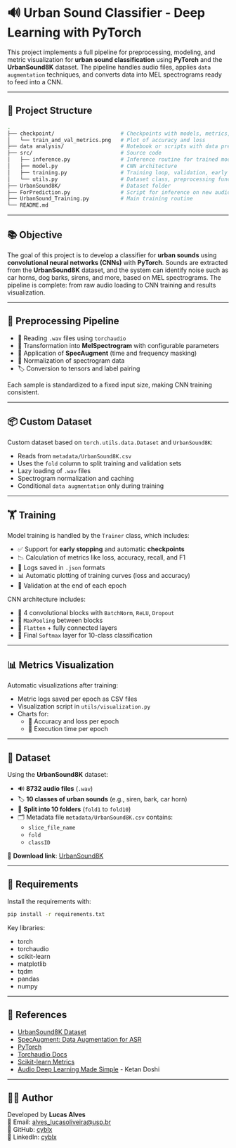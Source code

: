 # 🔊 Urban Sound Classifier - Deep Learning with PyTorch

This project implements a full pipeline for preprocessing, modeling, and metric visualization for **urban sound classification** using **PyTorch** and the **UrbanSound8K** dataset. The pipeline handles audio files, applies `data augmentation` techniques, and converts data into MEL spectrograms ready to feed into a CNN.

---

## 📁 Project Structure

```bash
.
├── checkpoint/                     # Checkpoints with models, metrics, scheduler and optimizer
│   └── train_and_val_metrics.png   # Plot of accuracy and loss
├── data analysis/                  # Notebook or scripts with data preprocessing analysis
├── src/                            # Source code
│   ├── inference.py                # Inference routine for trained models
│   ├── model.py                    # CNN architecture
│   ├── training.py                 # Training loop, validation, early stopping
│   └── utils.py                    # Dataset class, preprocessing functions
├── UrbanSound8K/                   # Dataset folder
├── ForPrediction.py                # Script for inference on new audio files
├── UrbanSound_Training.py          # Main training routine
└── README.md
```

---

## 📚 Objective

The goal of this project is to develop a classifier for **urban sounds** using **convolutional neural networks (CNNs)** with **PyTorch**. Sounds are extracted from the **UrbanSound8K** dataset, and the system can identify noise such as car horns, dog barks, sirens, and more, based on MEL spectrograms. The pipeline is complete: from raw audio loading to CNN training and results visualization.

---

## 🔄 Preprocessing Pipeline

- 🎵 Reading `.wav` files using `torchaudio`
- 🔁 Transformation into **MelSpectrogram** with configurable parameters
- 🧪 Application of **SpecAugment** (time and frequency masking)
- 🔢 Normalization of spectrogram data
- 🏷️ Conversion to tensors and label pairing

Each sample is standardized to a fixed input size, making CNN training consistent.

---

## 📦 Custom Dataset

Custom dataset based on `torch.utils.data.Dataset` and `UrbanSound8K`:

- Reads from `metadata/UrbanSound8K.csv`
- Uses the `fold` column to split training and validation sets
- Lazy loading of `.wav` files
- Spectrogram normalization and caching
- Conditional `data augmentation` only during training

---

## 🏋️ Training

Model training is handled by the `Trainer` class, which includes:

- ✅ Support for **early stopping** and automatic **checkpoints**
- 📉 Calculation of metrics like loss, accuracy, recall, and F1
- 📝 Logs saved in `.json` formats
- 📊 Automatic plotting of training curves (loss and accuracy)
- 🧪 Validation at the end of each epoch

CNN architecture includes:

- 🔹 4 convolutional blocks with `BatchNorm`, `ReLU`, `Dropout`
- 🔹 `MaxPooling` between blocks
- 🔹 `Flatten` + fully connected layers
- 🔹 Final `Softmax` layer for 10-class classification

---

## 📊 Metrics Visualization

Automatic visualizations after training:

- Metric logs saved per epoch as CSV files
- Visualization script in `utils/visualization.py`
- Charts for:
  - 🎯 Accuracy and loss per epoch
  - 🔄 Execution time per epoch

---

## 🎼 Dataset

Using the **UrbanSound8K** dataset:

- 🔊 **8732 audio files** (`.wav`)
- 🏷️ **10 classes of urban sounds** (e.g., siren, bark, car horn)
- 📁 **Split into 10 folders** (`fold1` to `fold10`)
- 🗂️ Metadata file `metadata/UrbanSound8K.csv` contains:
  - `slice_file_name`
  - `fold`
  - `classID`

🔗 **Download link**: [UrbanSound8K](https://urbansounddataset.weebly.com/urbansound8k.html)

---

## 📁 Requirements

Install the requirements with:

```bash
pip install -r requirements.txt
```

Key libraries:
- torch
- torchaudio
- scikit-learn
- matplotlib
- tqdm
- pandas
- numpy

---

## 📌 References

- [UrbanSound8K Dataset](https://urbansounddataset.weebly.com/urbansound8k.html)  
- [SpecAugment: Data Augmentation for ASR](https://arxiv.org/abs/1904.08779)  
- [PyTorch](https://pytorch.org/)  
- [Torchaudio Docs](https://pytorch.org/audio/stable/index.html)  
- [Scikit-learn Metrics](https://scikit-learn.org/stable/modules/model_evaluation.html)  
- [Audio Deep Learning Made Simple](https://medium.com/data-science/audio-deep-learning-made-simple-sound-classification-step-by-step-cebc936bbe5) - Ketan Doshi

---

## 👨‍💻 Author

Developed by **Lucas Alves**  
📧 Email: [alves_lucasoliveira@usp.br](mailto:alves_lucasoliveira@usp.br)  
🐙 GitHub: [cyblx](https://github.com/cyblx)  
💼 LinkedIn: [cyblx](https://www.linkedin.com/in/cyblx)
